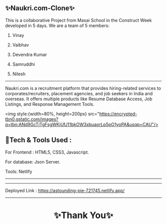 ✨Naukri.com-Clone✨
---
This is a collaborative Project from Masai School in the Construct Week developed in 5 days. We are a team of 5 members:

1. Vinay

2. Vaibhav 

3. Devendra Kumar

4. Samruddhi

5. Nilesh
---
Naukri.com is a recruitment platform that provides hiring-related services to corporates/recruiters, placement agencies, and job seekers in India and overseas. It offers multiple products like Resume Database Access, Job Listings, and Response Management Tools.

<img style:{width=80%, height=200px} src="https://encrypted-tbn0.gstatic.com/images?q=tbn:ANd9GcTjTgFsgWKjUfJ11bkOW3xbuaorLp5pO1yoPA&usqp=CAU"/>

💫Tech & Tools Used :
---

For Frontend : HTML5, CSS3, Javascript.

For database: Json Server.
  
Tools: Netlify

---



---
Deployed Link : https://astounding-pie-721745.netlify.app/

----
<h1 align="center">✨Thank You✨</h1>

